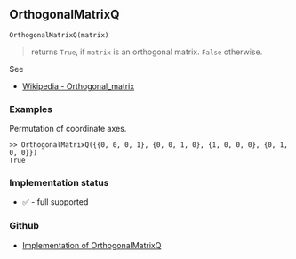 ## OrthogonalMatrixQ

```
OrthogonalMatrixQ(matrix)
```

> returns `True`, if `matrix` is an orthogonal matrix. `False` otherwise.
 
See
* [Wikipedia - Orthogonal_matrix](https://en.wikipedia.org/wiki/Orthogonal_matrix)

### Examples

Permutation of coordinate axes.

```
>> OrthogonalMatrixQ({{0, 0, 0, 1}, {0, 0, 1, 0}, {1, 0, 0, 0}, {0, 1, 0, 0}})
True
```
 






### Implementation status

* &#x2705; - full supported

### Github

* [Implementation of OrthogonalMatrixQ](https://github.com/axkr/symja_android_library/blob/master/symja_android_library/matheclipse-core/src/main/java/org/matheclipse/core/builtin/PredicateQ.java#L990) 
